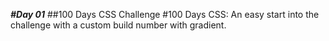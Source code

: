 **_#Day 01_**
##100 Days CSS Challenge
#100 Days CSS: An easy start into the challenge with a custom build number with gradient.
